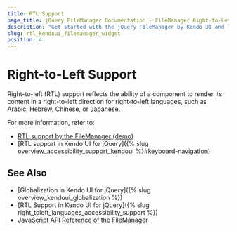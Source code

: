 ```yaml
---
title: RTL Support
page_title: jQuery FileManager Documentation - FileManager Right-to-Left Support
description: "Get started with the jQuery FileManager by Kendo UI and learn about the RTL supports it provides."
slug: rtl_kendoui_filemanager_widget
position: 4
---
```


# Right-to-Left Support

Right-to-left (RTL) support reflects the ability of a component to render its content in a right-to-left direction for right-to-left languages, such as Arabic, Hebrew, Chinese, or Japanese.

For more information, refer to:
* [RTL support by the FileManager (demo)](https://demos.telerik.com/kendo-ui/filemanager/right-to-left-support)
* [RTL support in Kendo UI for jQuery]({% slug overview_accessibility_support_kendoui %}#keyboard-navigation)

## See Also

* [Globalization in Kendo UI for jQuery]({% slug overview_kendoui_globalization %})
* [RTL Support in Kendo UI for jQuery]({% slug right_toleft_languages_accessibility_support %})
* [JavaScript API Reference of the FileManager](/api/javascript/ui/filemanager)
